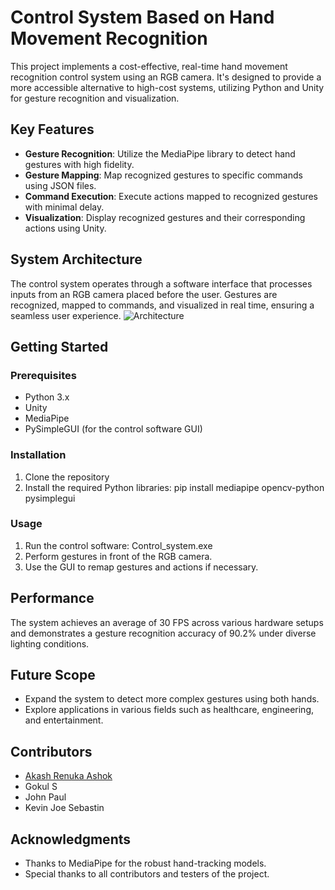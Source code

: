 # Control System Based on Hand Movement Recognition

This project implements a cost-effective, real-time hand movement recognition control system using an RGB camera. It's designed to provide a more accessible alternative to high-cost systems, utilizing Python and Unity for gesture recognition and visualization.

## Key Features

- **Gesture Recognition**: Utilize the MediaPipe library to detect hand gestures with high fidelity.
- **Gesture Mapping**: Map recognized gestures to specific commands using JSON files.
- **Command Execution**: Execute actions mapped to recognized gestures with minimal delay.
- **Visualization**: Display recognized gestures and their corresponding actions using Unity.

## System Architecture

The control system operates through a software interface that processes inputs from an RGB camera placed before the user. Gestures are recognized, mapped to commands, and visualized in real time, ensuring a seamless user experience.
![Architecture](https://github.com/akashRashok/Control-System-Based-on-Hand-Movement-Recognition/assets/57842319/9f7058d4-988b-48ea-821c-00cd024b69d5)



## Getting Started

### Prerequisites

- Python 3.x
- Unity
- MediaPipe
- PySimpleGUI (for the control software GUI)

### Installation

1. Clone the repository
2. Install the required Python libraries:
pip install mediapipe opencv-python pysimplegui

### Usage

1. Run the control software: Control_system.exe
2. Perform gestures in front of the RGB camera.
3. Use the GUI to remap gestures and actions if necessary.

## Performance

The system achieves an average of 30 FPS across various hardware setups and demonstrates a gesture recognition accuracy of 90.2% under diverse lighting conditions.

## Future Scope

- Expand the system to detect more complex gestures using both hands.
- Explore applications in various fields such as healthcare, engineering, and entertainment.

## Contributors

- [Akash Renuka Ashok](https://github.com/akashRashok)
- Gokul S
- John Paul
- Kevin Joe Sebastin


## Acknowledgments

- Thanks to MediaPipe for the robust hand-tracking models.
- Special thanks to all contributors and testers of the project.
